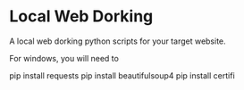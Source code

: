 # Local Web Dorking
A local web dorking python scripts for your target website.

For windows, you will need to 

pip install requests
pip install beautifulsoup4
pip install certifi
